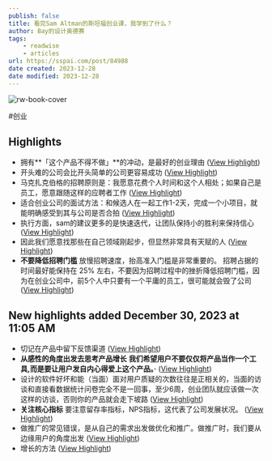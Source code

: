 ```yaml
---
publish: false
title: 看完Sam Altman的斯坦福创业课，我学到了什么？
author: Bay的设计奥德赛
tags:
    - readwise
    - articles
url: https://sspai.com/post/84988
date created: 2023-12-28
date modified: 2023-12-28
---
```

![rw-book-cover](https://cdn.sspai.com/2023/12/11/78c4e1c317a1fb00a7ba1113f206a3a3.png)

#创业

## Highlights
- 拥有**「这个产品不得不做」**的冲动，是最好的创业理由 ([View Highlight](https://read.readwise.io/read/01hjkr0m7yp2tzxqbh7g4rz5hz))
- 开头难的公司会比开头简单的公司更容易成功 ([View Highlight](https://read.readwise.io/read/01hjkr3y59kpsaddmja477143a))
- 马克扎克伯格的招聘原则是：我愿意花费个人时间和这个人相处；如果自己是员工，愿意跟随这样的应聘者工作 ([View Highlight](https://read.readwise.io/read/01hjmk6w433522wpky0sqsva72))
- 适合创业公司的面试方法：和候选人在一起工作1-2天，完成一个小项目，就能明确感受到其与公司是否合拍 ([View Highlight](https://read.readwise.io/read/01hjmkb2nerxmx9xy392qwkwjk))
- 执行方面，sam的建议更多的是快速迭代，让团队保持小的胜利来保持信心 ([View Highlight](https://read.readwise.io/read/01hjmkd3raj02b6cqw6w2rf31m))
- 因此我们愿意找那些在自己领域刚起步，但显然非常具有天赋的人 ([View Highlight](https://read.readwise.io/read/01hjmkds54e3zj3p6x141ekm92))
- **不要降低招聘门槛**
  放慢招聘速度，抬高准入门槛是非常重要的。
  招聘占据的时间最好能保持在 25% 左右，不要因为招聘过程中的挫折降低招聘门槛，因为在创业公司中，前5个人中只要有一个平庸的员工，很可能就会毁了公司 ([View Highlight](https://read.readwise.io/read/01hjmkj0p9qrjq7j4xn7bm7s0w))
## New highlights added December 30, 2023 at 11:05 AM
- 切记在产品中留下反馈渠道 ([View Highlight](https://read.readwise.io/read/01hjrp51cpqewvzextd82v7m6z))
- **从感性的角度出发去思考产品增长**
  **我们希望用户不要仅仅将产品当作一个工具,而是要让用户发自内心得爱上这个产品。·** ([View Highlight](https://read.readwise.io/read/01hjrq03cdc29p57mkmj57bpwy))
- 设计的软件好坏和能（当面）面对用户质疑的次数往往是正相关的，当面的访谈和直接看数据统计问卷完全不是一回事，至少6周，创业团队就应该做一次这样的访谈，否则你的产品就会走下坡路 ([View Highlight](https://read.readwise.io/read/01hjrq2efe3n63fm5bvey3gdz5))
- **关注核心指标**
  要注意留存率指标，NPS指标，这代表了公司发展状况。 ([View Highlight](https://read.readwise.io/read/01hjvx7ad8gdq3befn3jgtncr8))
- 做推广的常见错误，是从自己的需求出发做优化和推广。做推广时，我们要从边缘用户的角度出发 ([View Highlight](https://read.readwise.io/read/01hjvx8a26q8avce4gjxqrnqba))
- 增长的方法 ([View Highlight](https://read.readwise.io/read/01hjvx8scxfvvatc78kgabf7d7))
